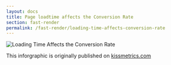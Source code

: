 ```yaml
---
layout: docs
title: Page loadtime affects the Conversion Rate
section: fast-render
permalink: /fast-render/loading-time-affects-conversion-rate
---
```


![Loading Time Affects the Conversion Rate](http://blog.kissmetrics.com/wp-content/uploads/2011/04/loading-time-lrg.jpg)

This inforgraphic is originally published on [kissmetrics.com](http://blog.kissmetrics.com/loading-time/)